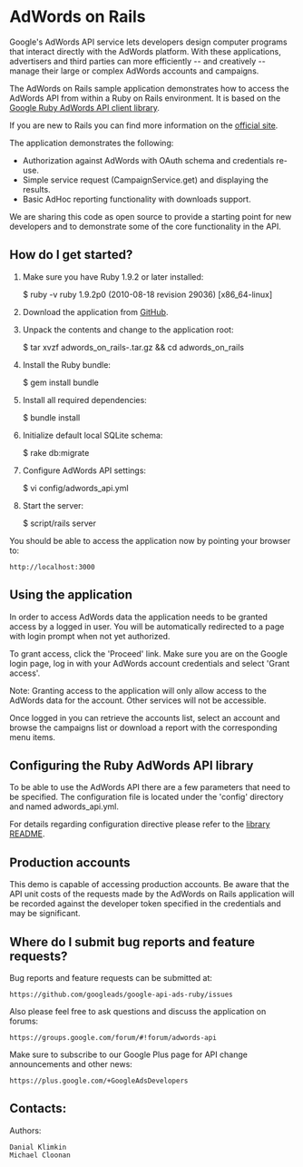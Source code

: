 AdWords on Rails
================

Google's AdWords API service lets developers design computer programs that
interact directly with the AdWords platform. With these applications,
advertisers and third parties can more efficiently -- and creatively -- manage
their large or complex AdWords accounts and campaigns.

The AdWords on Rails sample application demonstrates how to access the AdWords
API from within a Ruby on Rails environment. It is based on the [Google Ruby
AdWords API client library](https://github.com/googleads/google-api-ads-ruby).

If you are new to Rails you can find more information on the
[official site](http://rubyonrails.org/).

The application demonstrates the following:

 - Authorization against AdWords with OAuth schema and credentials re-use.
 - Simple service request (CampaignService.get) and displaying the results.
 - Basic AdHoc reporting functionality with downloads support.

We are sharing this code as open source to provide a starting point for new
developers and to demonstrate some of the core functionality in the API.


How do I get started?
---------------------

1. Make sure you have Ruby 1.9.2 or later installed:

    $ ruby -v
    ruby 1.9.2p0 (2010-08-18 revision 29036) [x86_64-linux]

2. Download the application from [GitHub](https://github.com/googleads/google-api-ads-ruby).
3. Unpack the contents and change to the application root:

    $ tar xvzf adwords_on_rails-<version>.tar.gz && cd adwords_on_rails

4. Install the Ruby bundle:

    $ gem install bundle

5. Install all required dependencies:

    $ bundle install

6. Initialize default local SQLite schema:

    $ rake db:migrate

7. Configure AdWords API settings:

    $ vi config/adwords_api.yml

8. Start the server:

    $ script/rails server

You should be able to access the application now by pointing your browser to:

    http://localhost:3000


Using the application
---------------------

In order to access AdWords data the application needs to be granted access by a
logged in user. You will be automatically redirected to a page with login prompt
when not yet authorized.

To grant access, click the 'Proceed' link. Make sure you are on the Google login
page, log in with your AdWords account credentials and select 'Grant access'.

Note: Granting access to the application will only allow access to the AdWords
data for the account. Other services will not be accessible.

Once logged in you can retrieve the accounts list, select an account and browse
the campaigns list or download a report with the corresponding menu items.


Configuring the Ruby AdWords API library
----------------------------------------

To be able to use the AdWords API there are a few parameters that need to be
specified. The configuration file is located under the 'config' directory and
named adwords_api.yml.

For details regarding configuration directive please refer to the [library
README](https://github.com/googleads/google-api-ads-ruby/blob/master/adwords_api/README.md).

Production accounts
-------------------

This demo is capable of accessing production accounts. Be aware that the API
unit costs of the requests made by the AdWords on Rails application will be
recorded against the developer token specified in the credentials and may be
significant.


Where do I submit bug reports and feature requests?
---------------------------------------------------

Bug reports and feature requests can be submitted at:

    https://github.com/googleads/google-api-ads-ruby/issues

Also please feel free to ask questions and discuss the application on forums:

    https://groups.google.com/forum/#!forum/adwords-api

Make sure to subscribe to our Google Plus page for API change announcements and
other news:

    https://plus.google.com/+GoogleAdsDevelopers

Contacts:
---------

Authors:

    Danial Klimkin
    Michael Cloonan
